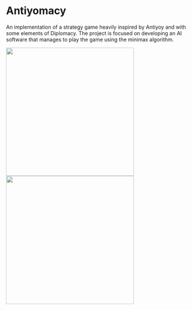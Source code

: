 # Antiyomacy
An implementation of a strategy game heavily inspired by Antiyoy and with some elements of Diplomacy. The project is focused on developing an AI software that manages to play the game using the minimax algorithm.

<img src="https://github.com/MrPio/Antiyomacy/assets/22773005/158ca404-f159-4d62-9689-b9e68fd537fa" width="350rem">
<img src="https://github.com/MrPio/Antiyomacy/assets/22773005/3749ea30-a847-4ace-97a6-1beaea5184c6" width="350rem">
